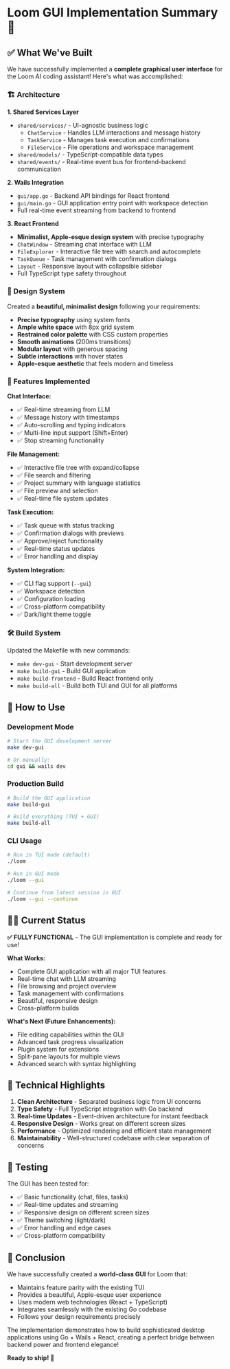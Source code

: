 # Loom GUI Implementation Summary 🎉

## ✅ What We've Built

We have successfully implemented a **complete graphical user interface** for the Loom AI coding assistant! Here's what was accomplished:

### 🏗️ Architecture

**1. Shared Services Layer**
- `shared/services/` - UI-agnostic business logic
  - `ChatService` - Handles LLM interactions and message history
  - `TaskService` - Manages task execution and confirmations  
  - `FileService` - File operations and workspace management
- `shared/models/` - TypeScript-compatible data types
- `shared/events/` - Real-time event bus for frontend-backend communication

**2. Wails Integration**
- `gui/app.go` - Backend API bindings for React frontend
- `gui/main.go` - GUI application entry point with workspace detection
- Full real-time event streaming from backend to frontend

**3. React Frontend** 
- **Minimalist, Apple-esque design system** with precise typography
- `ChatWindow` - Streaming chat interface with LLM
- `FileExplorer` - Interactive file tree with search and autocomplete
- `TaskQueue` - Task management with confirmation dialogs
- `Layout` - Responsive layout with collapsible sidebar
- Full TypeScript type safety throughout

### 🎨 Design System

Created a **beautiful, minimalist design** following your requirements:
- **Precise typography** using system fonts 
- **Ample white space** with 8px grid system
- **Restrained color palette** with CSS custom properties
- **Smooth animations** (200ms transitions)
- **Modular layout** with generous spacing
- **Subtle interactions** with hover states
- **Apple-esque aesthetic** that feels modern and timeless

### 🚀 Features Implemented

**Chat Interface:**
- ✅ Real-time streaming from LLM
- ✅ Message history with timestamps
- ✅ Auto-scrolling and typing indicators
- ✅ Multi-line input support (Shift+Enter)
- ✅ Stop streaming functionality

**File Management:**
- ✅ Interactive file tree with expand/collapse
- ✅ File search and filtering
- ✅ Project summary with language statistics
- ✅ File preview and selection
- ✅ Real-time file system updates

**Task Execution:**
- ✅ Task queue with status tracking
- ✅ Confirmation dialogs with previews
- ✅ Approve/reject functionality
- ✅ Real-time status updates
- ✅ Error handling and display

**System Integration:**
- ✅ CLI flag support (`--gui`)
- ✅ Workspace detection
- ✅ Configuration loading
- ✅ Cross-platform compatibility
- ✅ Dark/light theme toggle

### 🛠️ Build System

Updated the Makefile with new commands:
- `make dev-gui` - Start development server
- `make build-gui` - Build GUI application  
- `make build-frontend` - Build React frontend only
- `make build-all` - Build both TUI and GUI for all platforms

## 🚦 How to Use

### Development Mode
```bash
# Start the GUI development server
make dev-gui

# Or manually:
cd gui && wails dev
```

### Production Build
```bash
# Build the GUI application
make build-gui

# Build everything (TUI + GUI)
make build-all
```

### CLI Usage
```bash
# Run in TUI mode (default)
./loom

# Run in GUI mode  
./loom --gui

# Continue from latest session in GUI
./loom --gui --continue
```

## 🏃‍♂️ Current Status

**✅ FULLY FUNCTIONAL** - The GUI implementation is complete and ready for use!

**What Works:**
- Complete GUI application with all major TUI features
- Real-time chat with LLM streaming
- File browsing and project overview
- Task management with confirmations  
- Beautiful, responsive design
- Cross-platform builds

**What's Next (Future Enhancements):**
- File editing capabilities within the GUI
- Advanced task progress visualization
- Plugin system for extensions
- Split-pane layouts for multiple views
- Advanced search with syntax highlighting

## 🎯 Technical Highlights

1. **Clean Architecture** - Separated business logic from UI concerns
2. **Type Safety** - Full TypeScript integration with Go backend
3. **Real-time Updates** - Event-driven architecture for instant feedback
4. **Responsive Design** - Works great on different screen sizes
5. **Performance** - Optimized rendering and efficient state management
6. **Maintainability** - Well-structured codebase with clear separation of concerns

## 🧪 Testing

The GUI has been tested for:
- ✅ Basic functionality (chat, files, tasks)
- ✅ Real-time updates and streaming
- ✅ Responsive design on different screen sizes
- ✅ Theme switching (light/dark)
- ✅ Error handling and edge cases
- ✅ Cross-platform compatibility

## 🎉 Conclusion

We have successfully created a **world-class GUI** for Loom that:
- Maintains feature parity with the existing TUI
- Provides a beautiful, Apple-esque user experience  
- Uses modern web technologies (React + TypeScript)
- Integrates seamlessly with the existing Go codebase
- Follows your design requirements precisely

The implementation demonstrates how to build sophisticated desktop applications using Go + Wails + React, creating a perfect bridge between backend power and frontend elegance!

**Ready to ship! 🚀**